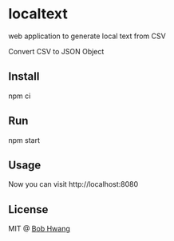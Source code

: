 # localtext

web application to generate local text from CSV

Convert CSV to JSON Object

## Install

  npm ci

## Run

  npm start

## Usage

  Now you can visit http://localhost:8080

## License

MIT @ [Bob Hwang](https://afrontend.github.io/)
